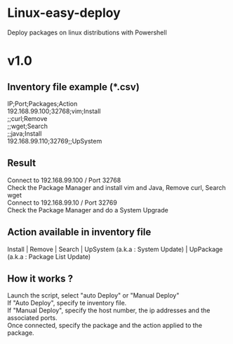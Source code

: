# Linux-easy-deploy
Deploy packages on linux distributions with Powershell

# v1.0
## Inventory file example (*.csv)

  IP;Port;Packages;Action  
  192.168.99.100;32768;vim;Install  
  ;;curl;Remove  
  ;;wget;Search  
  ;;java;Install  
  192.168.99.110;32769;;UpSystem

## Result
Connect to 192.168.99.100 / Port 32768  
Check the Package Manager and install vim and Java, Remove curl, Search wget  
Connect to 192.168.99.10 / Port 32769  
Check the Package Manager and do a System Upgrade  

## Action available in inventory file
Install | Remove | Search | UpSystem (a.k.a : System Update) | UpPackage (a.k.a : Package List Update)

## How it works ?
Launch the script, select "auto Deploy" or "Manual Deploy"  
If "Auto Deploy", specify te inventory file.  
If "Manual Deploy", specify the host number, the ip addresses and the associated ports.  
Once connected, specify the package and the action applied to the package.
